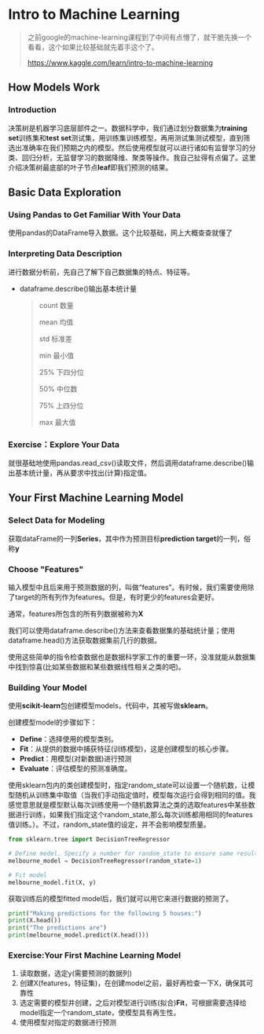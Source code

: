 #  Intro to Machine Learning 

> 之前google的machine-learning课程到了中间有点懵了，就干脆先换一个看看，这个如果比较基础就先着手这个了。
>
>  https://www.kaggle.com/learn/intro-to-machine-learning 

## How Models Work

### Introduction

决策树是机器学习底层部件之一。数据科学中，我们通过划分数据集为**training set**训练集和**test set**测试集，用训练集训练模型，再用测试集测试模型，直到筛选出准确率在我们预期之内的模型。然后使用模型就可以进行诸如有监督学习的分类、回归分析，无监督学习的数据降维、聚类等操作。我自己扯得有点偏了。这里介绍决策树最底部的叶子节点**leaf**即我们预测的结果。

## Basic Data Exploration

### Using Pandas to Get Familiar With Your Data

使用pandas的DataFrame导入数据。这个比较基础，网上大概查查就懂了

### Interpreting Data Description

进行数据分析前，先自己了解下自己数据集的特点、特征等。

+ dataframe.describe()输出基本统计量

  >count 数量
  >
  >mean 均值
  >
  >std 标准差
  >
  >min 最小值
  >
  >25% 下四分位
  >
  >50% 中位数
  >
  >75% 上四分位
  >
  >max 最大值

### Exercise：Explore Your Data

就很基础地使用pandas.read_csv()读取文件，然后调用dataframe.describe()输出基本统计量，再从要求中找出(计算)指定值。

## Your First Machine Learning Model

### Select Data for Modeling

获取dataFrame的一列**Series**，其中作为预测目标**prediction target**的一列，俗称**y**

### Choose "Features"

输入模型中且后来用于预测数据的列，叫做“features”。有时候，我们需要使用除了target的所有列作为features。但是，有时更少的features会更好。

通常，features所包含的所有列数据被称为**X**

我们可以使用dataframe.describe()方法来查看数据集的基础统计量；使用dataframe.head()方法获取数据集前几行的数据。

使用这些简单的指令检查数据也是数据科学家工作的重要一环，没准就能从数据集中找到惊喜(比如某些数据和某些数据线性相关之类的吧)。

### Building Your Model

使用**scikit-learn**包创建模型models，代码中，其被写做**sklearn**。

创建模型model的步骤如下：

+ **Define**：选择使用的模型类别。
+ **Fit**：从提供的数据中捕获特征(训练模型)，这是创建模型的核心步骤。
+ **Predict**：用模型(对新数据)进行预测
+ **Evaluate**：评估模型的预测准确度。

使用sklearn包内的类创建模型时，指定random_state可以设置一个随机数，让模型随机从训练集中取值（当我们手动指定值时，模型每次运行会得到相同的值。我感觉意思就是模型默认每次训练使用一个随机数算法之类的选取features中某些数据进行训练，如果我们指定这个random_state,那么每次训练都用相同的features值训练。）。不过，random_state值的设定，并不会影响模型质量。

```python
from sklearn.tree import DecisionTreeRegressor

# Define model. Specify a number for random_state to ensure same results each run
melbourne_model = DecisionTreeRegressor(random_state=1)

# Fit model
melbourne_model.fit(X, y)
```

获取训练后的模型fitted model后，我们就可以用它来进行数据的预测了。

```python
print("Making predictions for the following 5 houses:")
print(X.head())
print("The predictions are")
print(melbourne_model.predict(X.head()))
```

### Exercise:Your First Machine Learning Model

1. 读取数据，选定y(需要预测的数据列)
2. 创建X(features，特征集)，在创建model之前，最好再检查一下X，确保其可靠性
3. 选定需要的模型并创建，之后对模型进行训练(拟合)**Fit**，可根据需要选择给model指定一个random_state，使模型具有再生性。
4. 使用模型对指定的数据进行预测